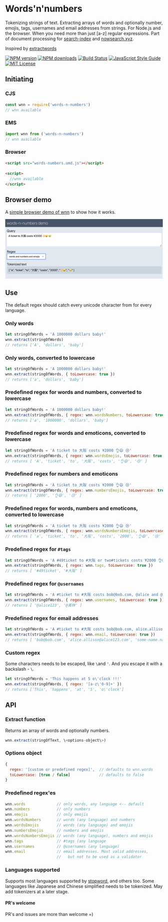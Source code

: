 # Words'n'numbers
Tokenizing strings of text. Extracting arrays of words and optionally number, emojis, tags, usernames and email addresses from strings. For Node.js and the browser. When you need more than just [a-z] regular expressions. Part of document processing for [search-index](https://github.com/fergiemcdowall/search-index) and [nowsearch.xyz](https://github.com/eklem/nowsearch.xyz).

Inspired by [extractwords](https://github.com/f-a-r-a-z/extractwords)

[![NPM version][npm-version-image]][npm-url]
[![NPM downloads][npm-downloads-image]][npm-url]
[![Build Status][build-image]][build-url]
[![JavaScript Style Guide][standardjs-image]][standardjs-url]
[![MIT License][license-image]][license-url]

## Initiating

### CJS

```javascript
const wnn = require('words-n-numbers')
// wnn available
```

### EMS

```javascript
import wnn from ('words-n-numbers')
// wnn available
```

### Browser

```html
<script src="words-numbers.umd.js"></script>

<script>
  //wnn available
</script>
```

## Browser demo
A [simple browser demo of wnn](https://eklem.github.io/words-n-numbers/demo/) to show how it works.

[![Screenshot of the words-n-numbers demo](./demo/wnn-demo-screenshot.png)](https://eklem.github.io/words-n-numbers/demo/)

## Use

The default regex should catch every unicode character from for every language. 

### Only words
```javaScript
let stringOfWords = 'A 1000000 dollars baby!'
wnn.extract(stringOfWords)
// returns ['A', 'dollars', 'baby']
```

### Only words, converted to lowercase
```javaScript
let stringOfWords = 'A 1000000 dollars baby!'
wnn.extract(stringOfWords, { toLowercase: true })
// returns ['a', 'dollars', 'baby']
```

### Predefined regex for words and numbers, converted to lowercase
```javaScript
let stringOfWords = 'A 1000000 dollars baby!'
wnn.extract(stringOfWords, { regex: wnn.wordsNumbers, toLowercase: true })
// returns ['a', '1000000', 'dollars', 'baby']
```

### Predefined regex for words and emoticons, converted to lowercase
```javaScript
let stringOfWords = 'A ticket to 大阪 costs ¥2000 👌😄 😢'
wnn.extract(stringOfWords, { regex: wnn.wordsEmojis, toLowercase: true })
// returns [ 'A', 'ticket', 'to', '大阪', 'costs', '👌😄', '😢' ]
```

### Predefined regex for numbers and emoticons
```javaScript
let stringOfWords = 'A ticket to 大阪 costs ¥2000 👌😄 😢'
wnn.extract(stringOfWords, { regex: wnn.numbersEmojis, toLowercase: true })
// returns [ '2000', '👌😄', '😢' ]
```

### Predefined regex for words, numbers and emoticons, converted to lowercase
```javaScript
let stringOfWords = 'A ticket to 大阪 costs ¥2000 👌😄 😢'
wnn.extract(stringOfWords, { regex: wnn.wordsNumbersEmojis, toLowercase: true })
// returns [ 'a', 'ticket', 'to', '大阪', 'costs', '2000', '👌😄', '😢' ]
```

### Predefined regex for `#tags`
```javaScript
let stringOfWords = 'A #49ticket to #大阪 or two#tickets costs ¥2000 👌😄😄 😢'
wnn.extract(stringOfWords, { regex: wnn.tags, toLowercase: true })
// returns [ '#49ticket', '#大阪' ]
```

### Predefined regex for `@usernames`
```javaScript
let stringOfWords = 'A #ticket to #大阪 costs bob@bob.com, @alice and @美林 ¥2000 👌😄😄 😢'
wnn.extract(stringOfWords, { regex: wnn.usernames, toLowercase: true })
// returns [ '@alice123', '@美林' ]
```

### Predefined regex for email addresses
```javaScript
let stringOfWords = 'A #ticket to #大阪 costs bob@bob.com, alice.allison@alice123.com, some-name.nameson.nameson@domain.org and @美林 ¥2000 👌😄😄 😢'
wnn.extract(stringOfWords, { regex: wnn.email, toLowercase: true })
// returns [ 'bob@bob.com', 'alice.allison@alice123.com', 'some-name.nameson.nameson@domain.org' ]
```

### Custom regex
Some characters needs to be escaped, like `\`and `'`. And you escape it with a backslash - `\`.
```javaScript
let stringOfWords = 'This happens at 5 o\'clock !!!'
wnn.extract(stringOfWords, { regex: '[a-z\'0-9]+' })
// returns ['This', 'happens', 'at', '5', 'o\'clock']
```

## API

### Extract function

Returns an array of words and optionally numbers.
```javascript
wnn.extract(stringOfText, \<options-object\>)
```

### Options object
```javascript
{
  regex: '[custom or predefined regex]',  // defaults to wnn.words
  toLowercase: [true / false]             // defaults to false
}
```

### Predefined regex'es
```javaScript
wnn.words              // only words, any language <-- default
wnn.numbers            // only numbers
wnn.emojis             // only emojis
wnn.wordsNumbers       // words (any language) and numbers
wnn.wordsEmojis        // words (any language) and emojis
wnn.numbersEmojis      // numbers and emojis
wnn.wordsNumbersEmojis // words (any language), numbers and emojis
wnn.tags               // #tags (any language
wnn.usernames          // @usernames (any language)
wnn.email              // email addresses. Most valid addresses,
                       //   but not to be used as a validator
```

### Languages supported
Supports most languages supported by [stopword](https://github.com/fergiemcdowall/stopword#language-code), and others too. Some languages like Japanese and Chinese simplified needs to be tokenized. May add tokenizers at a later stage.

#### PR's welcome
PR's and issues are more than welcome =)

[license-image]: http://img.shields.io/badge/license-MIT-blue.svg?style=flat
[license-url]: LICENSE
[npm-url]: https://npmjs.org/package/words-n-numbers
[npm-version-image]: http://img.shields.io/npm/v/words-n-numbers.svg?style=flat
[npm-downloads-image]: http://img.shields.io/npm/dm/words-n-numbers.svg?style=flat
[build-url]: https://github.com/eklem/words-n-numbers/actions/workflows/tests.yml
[build-image]: https://github.com/eklem/words-n-numbers/actions/workflows/tests.yml/badge.svg
[standardjs-url]: https://standardjs.com
[standardjs-image]: https://img.shields.io/badge/code_style-standard-brightgreen.svg?style=flat-square
